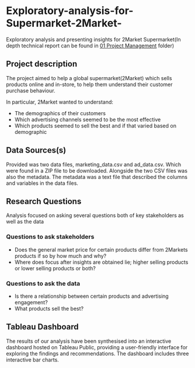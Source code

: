 # Exploratory-analysis-for-Supermarket-2Market-
Exploratory analysis and presenting insights for 2Market Supermarket(In depth technical report can be found in [01 Project Management](01_Project_Management/) folder)
## Project description
The project aimed to help a global supermarket(2Market) which sells products online and in-store, to help them understand their customer purchase behaviour. 

In particular, 2Market wanted to understand:

- The demographics of their customers
- Which advertising channels seemed to be the most effective
- Which products seemed to sell the best and if that varied based on demographic
## Data Sources(s)
Provided was two data files, marketing_data.csv and ad_data.csv. Which were found in a ZIP file to be downloaded. Alongside the two CSV files was also the metadata. The metadata was a text file that described the columns and variables in the data files.
## Research Questions
Analysis focused on asking several questions both of key stakeholders as well as the data
### Questions to ask stakeholders
- Does the general market price for certain products differ from 2Markets products if so by how much and why?
- Where does focus after insights are obtained lie; higher selling products or lower selling products or both?
### Questions to ask the data 
- Is there a relationship between certain products and advertising engagement?
- What products sell the best?
## Tableau Dashboard
The results of our analysis have been synthesised into an interactive dashboard hosted on Tableau Public, providing a user-friendly interface for exploring the findings and recommendations. The dashboard includes three interactive bar charts. 
